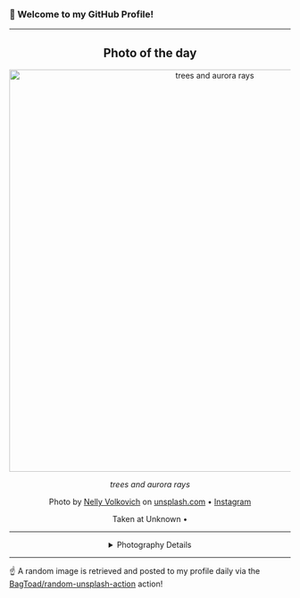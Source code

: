 ### 👋 Welcome to my GitHub Profile!

----
<div align="center">

## Photo of the day
  
  <a href="https://unsplash.com/photos/trees-and-aurora-rays-ZSMgNjYrHRM"><img width="720" src="https://images.unsplash.com/photo-1430132594682-16e1185b17c5?crop=entropy&cs=tinysrgb&fit=max&fm=jpg&ixid=M3w1OTQ0OTd8MHwxfHJhbmRvbXx8fHx8fHx8fDE3MzY0ODkzNTl8&ixlib=rb-4.0.3&q=80&w=1080" alt="trees and aurora rays"></a>
  
  <em>trees and aurora rays</em>
  
  <em></em>

  Photo by [Nelly Volkovich](null) on [unsplash.com](https://unsplash.com/) • [Instagram](https://instagram.com/nellyvolkovich)
  
  Taken at Unknown • 
  
  ---
  
<details>
<summary>Photography Details</summary>
  
| Parameter     | Value |
| ------------- | ----- |
| Camera Model  | Canon EOS 6D |
| Exposure Time | 30 |
| Aperture      | 4.0 |
| Focal Length  | 24.0 |
| ISO           | 800 |
| Location      | Unknown (null) |
| Coordinates   | Latitude null, Longitude null |

</details>

</div>

----

☝️ A random image is retrieved and posted to my profile daily via the [BagToad/random-unsplash-action](https://github.com/BagToad/random-unsplash-action) action!
